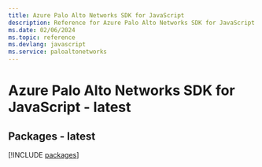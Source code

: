 ```yaml
---
title: Azure Palo Alto Networks SDK for JavaScript
description: Reference for Azure Palo Alto Networks SDK for JavaScript
ms.date: 02/06/2024
ms.topic: reference
ms.devlang: javascript
ms.service: paloaltonetworks
---
```

# Azure Palo Alto Networks SDK for JavaScript - latest
## Packages - latest
[!INCLUDE [packages](palo-alto-networks-index.md)]